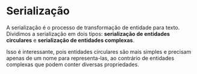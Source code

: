 # Serialização <header-set anchor-name="impl-serialization" />

A serialização é o processo de transformação de entidade para texto. Dividimos a serialização em dois tipos: **serialização de entidades circulares** e **serialização de entidades complexas**.

Isso é interessante, pois entidades circulares são mais simples e precisam apenas de um nome para representa-las, ao contrário de entidades complexas que podem conter diversas propriedades.